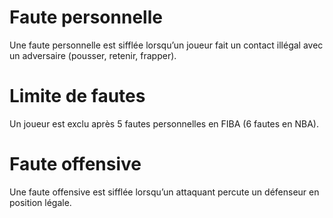 # Faute personnelle
Une faute personnelle est sifflée lorsqu’un joueur fait un contact illégal avec un adversaire (pousser, retenir, frapper).

# Limite de fautes
Un joueur est exclu après 5 fautes personnelles en FIBA (6 fautes en NBA).

# Faute offensive
Une faute offensive est sifflée lorsqu’un attaquant percute un défenseur en position légale.
